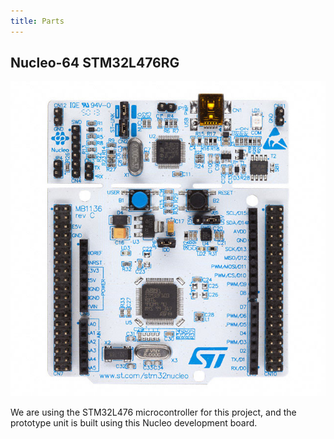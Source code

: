```yaml
---
title: Parts
---
```


## Nucleo-64 STM32L476RG

![Nucleo-64](images/nucleo_large.jpg)

We are using the STM32L476 microcontroller for this project, and the prototype unit is built using this Nucleo development board.
